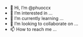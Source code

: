 - 👋 Hi, I’m @phuoccx
- 👀 I’m interested in ...
- 🌱 I’m currently learning ...
- 💞️ I’m looking to collaborate on ...
- 📫 How to reach me ...

<!---
phuoccx/phuoccx is a ✨ special ✨ repository because its `README.md` (this file) appears on your GitHub profile.
You can click the Preview link to take a look at your changes.
--->
